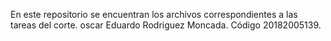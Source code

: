 En este repositorio se encuentran los archivos correspondientes a las tareas del corte.
oscar Eduardo Rodriguez Moncada. 
Código 20182005139.
